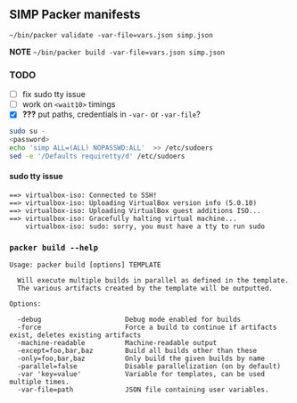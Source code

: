## SIMP Packer manifests


`~/bin/packer validate -var-file=vars.json simp.json`

**NOTE**
`~/bin/packer build -var-file=vars.json simp.json`

### TODO
- [ ] fix sudo tty issue
- [ ] work on `<wait10>` timings
- [x] **???** put paths, credentials in `-var-` or `-var-file`?
```bash
sudo su -
<password>
echo 'simp ALL=(ALL) NOPASSWD:ALL'  >> /etc/sudoers
sed -e '/Defaults requiretty/d' /etc/sudoers
```

#### sudo tty issue
```
==> virtualbox-iso: Connected to SSH!
==> virtualbox-iso: Uploading VirtualBox version info (5.0.10)
==> virtualbox-iso: Uploading VirtualBox guest additions ISO...
==> virtualbox-iso: Gracefully halting virtual machine...
    virtualbox-iso: sudo: sorry, you must have a tty to run sudo
```

### `packer build --help`
```
Usage: packer build [options] TEMPLATE

  Will execute multiple builds in parallel as defined in the template.
  The various artifacts created by the template will be outputted.

Options:

  -debug                     Debug mode enabled for builds
  -force                     Force a build to continue if artifacts exist, deletes existing artifacts
  -machine-readable          Machine-readable output
  -except=foo,bar,baz        Build all builds other than these
  -only=foo,bar,baz          Only build the given builds by name
  -parallel=false            Disable parallelization (on by default)
  -var 'key=value'           Variable for templates, can be used multiple times.
  -var-file=path             JSON file containing user variables.
```
